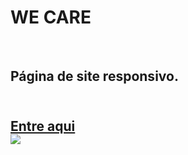 <h1>WE CARE</h1>
<br>
<h2>Página de site responsivo.<h2>
<br>
<a href="https://wellitonsansao07.github.io/PROJETO-WE-CARE-RESPONSIVO"/>Entre aqui</a>
<br>
<img src="https://github.com/wellitonsansao07/PROJETO-WE-CARE-RESPONSIVO/blob/main/assets/site-p%C3%A1gina-we-care.png?raw=true"/>
